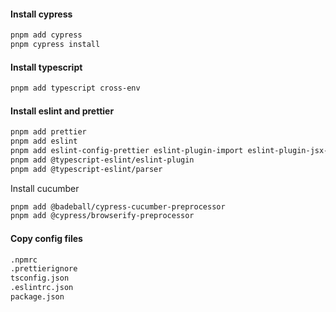 #### Install cypress

```bash
pnpm add cypress
pnpm cypress install
```

#### Install typescript

```bash
pnpm add typescript cross-env
```

#### Install eslint and prettier

```bash
pnpm add prettier
pnpm add eslint
pnpm add eslint-config-prettier eslint-plugin-import eslint-plugin-jsx-a11y eslint-plugin-prettier
pnpm add @typescript-eslint/eslint-plugin
pnpm add @typescript-eslint/parser
```

Install cucumber

```bash
pnpm add @badeball/cypress-cucumber-preprocessor
pnpm add @cypress/browserify-preprocessor
```

#### Copy config files

```bash
.npmrc
.prettierignore
tsconfig.json
.eslintrc.json
package.json
```